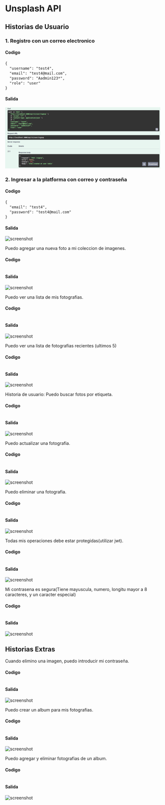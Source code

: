 # Unsplash API

## Historias de Usuario

### 1. Registro con un correo electronico

#### Codigo

```
{
  "username": "test4",
  "email": "test4@mail.com",
  "password": "Aadmin123*",
  "role": "user"
}
```

#### Salida

![screenshot](../assets/serieiii-01.png)

### 2. Ingresar a la platforma con correo y contraseña

#### Codigo

```
{
  "email": "test4",
  "password": "test4@mail.com"
}
```

#### Salida

![screenshot](../assets/serieiii-00.png)


Puedo agregar una nueva foto a mi coleccion de imagenes.

#### Codigo

```
```

#### Salida

![screenshot](../assets/serieiii-00.png)

Puedo ver una lista de mis fotografias.

#### Codigo

```
```

#### Salida

![screenshot](../assets/serieiii-00.png)

Puedo ver una lista de fotografias recientes (ultimos 5)

#### Codigo

```
```

#### Salida

![screenshot](../assets/serieiii-00.png)

Historia de usuario: Puedo buscar fotos por etiqueta.

#### Codigo

```
```

#### Salida

![screenshot](../assets/serieiii-00.png)

Puedo actualizar una fotografia.

#### Codigo

```
```

#### Salida

![screenshot](../assets/serieiii-00.png)

Puedo eliminar una fotografia.

#### Codigo

```
```

#### Salida

![screenshot](../assets/serieiii-00.png)

Todas mis operaciones debe estar protegidas(utilizar jwt).

#### Codigo

```
```

#### Salida

![screenshot](../assets/serieiii-00.png)

Mi contrasena es segura(Tiene mayuscula, numero, longitu mayor a 8 caracteres, y un caracter especial)

#### Codigo

```
```

#### Salida

![screenshot](../assets/serieiii-00.png)

## Historias Extras

Cuando elimino una imagen, puedo introducir mi contraseña.

#### Codigo

```
```

#### Salida

![screenshot](../assets/serieiii-00.png)

Puedo crear un album para mis fotografias.

#### Codigo

```
```

#### Salida

![screenshot](../assets/serieiii-00.png)

Puedo agregar y eliminar fotografias de un album.

#### Codigo

```
```

#### Salida

![screenshot](../assets/serieiii-00.png)
